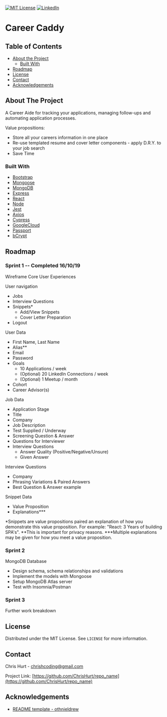 

<!-- PROJECT SHIELDS -->
[![MIT License][license-shield]][license-url]
[![LinkedIn][linkedin-shield]][linkedin-url]



# Career Caddy

<!-- TABLE OF CONTENTS -->
## Table of Contents

* [About the Project](#about-the-project)
  * [Built With](#built-with)
* [Roadmap](#roadmap)
* [License](#license)
* [Contact](#contact)
* [Acknowledgements](#acknowledgements)



<!-- ABOUT THE PROJECT -->
## About The Project

A Career Aide for tracking your applications, managing follow-ups and automating application processes. 

Value propositions:
* Store all your careers information in one place
* Re-use templated resume and cover letter components - apply D.R.Y. to your job search
* Save Time

### Built With
* [Bootstrap](https://getbootstrap.com)
* [Mongoose](https://mongoosejs.com/)
* [MongoDB](https://www.mongodb.com/)
* [Express](https://expressjs.com/)
* [React](https://reactjs.org/)
* [Node](https://nodejs.org/en/)
* [Jest](https://jestjs.io/)
* [Axios](https://github.com/axios/axios)
* [Cypress](https://www.cypress.io/)
* [GoogleCloud](https://cloud.google.com/)
* [Passport](http://www.passportjs.org/)
* [bCrypt](https://www.npmjs.com/package/bcrypt)


## Roadmap

### Sprint 1 -- Completed 16/10/19
Wireframe Core User Experiences

User navigation
- Jobs
- Interview Questions
- Snippets*
  - Add/View Snippets
  - Cover Letter Preparation
- Logout

User Data
- First Name, Last Name
- Alias**
- Email
- Password
- Goals
  - 10 Applications / week
  - (Optional) 20 LinkedIn Connections / week
  - (Optional) 1 Meetup / month
- Cohort
- Career Advisor(s)

Job Data
- Application Stage
- Title
- Company
- Job Description
- Test Supplied / Underway
- Screening Question & Answer
- Questions for Interviewer
- Interview Questions
  - Answer Quality (Positive/Negative/Unsure)
  - Given Answer

Interview Questions
- Company
- Phrasing Variations & Paired Answers
- Best Question & Answer example

Snippet Data
- Value Proposition
- Explanations***

*Snippets are value propositions paired an explanation of how you demonstrate this value proposition. For example: "React: 3 Years of building SPA's".
**This is important for privacy reasons.
***Multiple explanations may be given for how you meet a value proposition.

### Sprint 2
MongoDB Database
- Design schema, schema relationships and validations 
- Implement the models with Mongoose
- Setup MongoDB Atlas server
- Test with Insomnia/Postman

### Sprint 3
Further work breakdown

<!-- LICENSE -->
## License

Distributed under the MIT License. See `LICENSE` for more information.



<!-- CONTACT -->
## Contact

Chris Hurt - chrishcoding@gmail.com

Project Link: [https://github.com/ChrisHurt/repo_name](https://github.com/ChrisHurt/repo_name)



<!-- ACKNOWLEDGEMENTS -->
## Acknowledgements
* [README template - othnieldrew](https://github.com/othneildrew/Best-README-Template)





<!-- MARKDOWN LINKS & IMAGES -->
[license-shield]: https://img.shields.io/github/license/othneildrew/Best-README-Template.svg?style=flat-square
[license-url]: https://github.com/ChrisHurt/Best-README-Template/blob/master/LICENSE.txt
[linkedin-shield]: https://img.shields.io/badge/-LinkedIn-black.svg?style=flat-square&logo=linkedin&colorB=555
[linkedin-url]: https://linkedin.com/in/christopher-hurt/